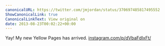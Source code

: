 ```yaml
---
canonicalURL: https://twitter.com/jmjordan/status/370697485817495552
ShowCanonicalLink: true
CanonicalLinkText: View original on
date: 2013-08-23T00:02:22+00:00
---
```

Yay! My new Yellow Pages has arrived. [instagram.com/p/dVbaFdIxFt/](http://instagram.com/p/dVbaFdIxFt/)